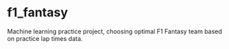 # f1_fantasy
Machine learning practice project, choosing optimal F1 Fantasy team based on practice lap times data.
